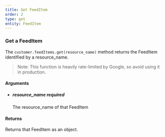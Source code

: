 ```yaml
---
title: Get FeedItem 
order: 2
type: get
entity: FeedItem 
---
```


### Get a FeedItem 

The `customer.feedItems.get(resource_name)` method returns the FeedItem identified by a resource_name. 

> Note: This function is heavily rate-limited by Google, so avoid using it in production.


#### Arguments

- ##### resource_name *required*
    The resource_name of that FeedItem


#### Returns

Returns that FeedItem as an object.
